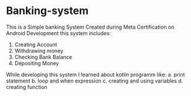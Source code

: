 # Banking-system
This is a Simple banking System Created during Meta Certification on Android Development
this system includes:
1. Creating Account
2. Withdrawing money
3. Checking Bank Balance
4. Depositing Money

   
While developing this system I learned about kotlin programm like:
a. print statement
b. loop and when expression
c. creating and using variables
d. creating function

